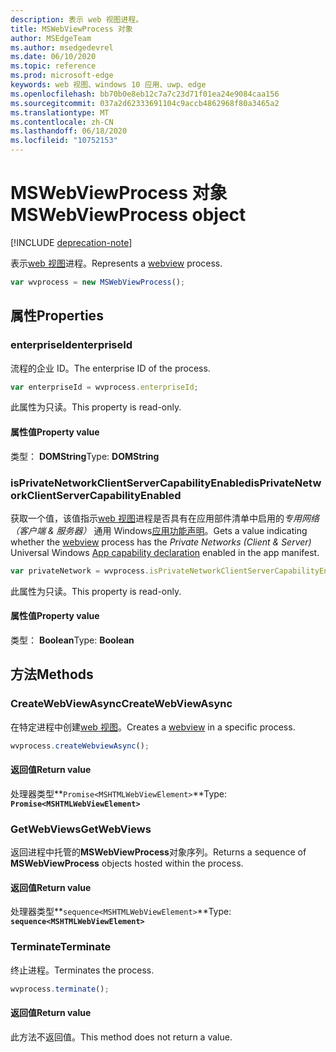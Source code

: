 ```yaml
---
description: 表示 web 视图进程。
title: MSWebViewProcess 对象
author: MSEdgeTeam
ms.author: msedgedevrel
ms.date: 06/10/2020
ms.topic: reference
ms.prod: microsoft-edge
keywords: web 视图、windows 10 应用、uwp、edge
ms.openlocfilehash: bb70b0e8eb12c7a7c23d71f01ea24e9084caa156
ms.sourcegitcommit: 037a2d62333691104c9accb4862968f80a3465a2
ms.translationtype: MT
ms.contentlocale: zh-CN
ms.lasthandoff: 06/18/2020
ms.locfileid: "10752153"
---
```

# <span data-ttu-id="37945-104">MSWebViewProcess 对象</span><span class="sxs-lookup"><span data-stu-id="37945-104">MSWebViewProcess object</span></span>  

[!INCLUDE [deprecation-note](../includes/deprecation-note.md)]  

<span data-ttu-id="37945-105">表示[web 视图](../webview.md)进程。</span><span class="sxs-lookup"><span data-stu-id="37945-105">Represents a [webview](../webview.md) process.</span></span>  

```javascript
var wvprocess = new MSWebViewProcess();
```  

## <span data-ttu-id="37945-106">属性</span><span class="sxs-lookup"><span data-stu-id="37945-106">Properties</span></span>  

### <span data-ttu-id="37945-107">enterpriseId</span><span class="sxs-lookup"><span data-stu-id="37945-107">enterpriseId</span></span>  

<span data-ttu-id="37945-108">流程的企业 ID。</span><span class="sxs-lookup"><span data-stu-id="37945-108">The enterprise ID of the process.</span></span>  

```js
var enterpriseId = wvprocess.enterpriseId;
```  

<span data-ttu-id="37945-109">此属性为只读。</span><span class="sxs-lookup"><span data-stu-id="37945-109">This property is read-only.</span></span>  

#### <span data-ttu-id="37945-110">属性值</span><span class="sxs-lookup"><span data-stu-id="37945-110">Property value</span></span>  

<span data-ttu-id="37945-111">类型： **DOMString**</span><span class="sxs-lookup"><span data-stu-id="37945-111">Type: **DOMString**</span></span>  

### <span data-ttu-id="37945-112">isPrivateNetworkClientServerCapabilityEnabled</span><span class="sxs-lookup"><span data-stu-id="37945-112">isPrivateNetworkClientServerCapabilityEnabled</span></span>  

<span data-ttu-id="37945-113">获取一个值，该值指示[web 视图](../webview.md)进程是否具有在应用部件清单中启用的*专用网络（客户端 & 服务器）* 通用 Windows[应用功能声明](/windows/uwp/packaging/app-capability-declarations)。</span><span class="sxs-lookup"><span data-stu-id="37945-113">Gets a value indicating whether the [webview](../webview.md) process has the *Private Networks (Client & Server)* Universal Windows [App capability declaration](/windows/uwp/packaging/app-capability-declarations) enabled in the app manifest.</span></span>  

```javascript
var privateNetwork = wvprocess.isPrivateNetworkClientServerCapabilityEnabled;
```  

<span data-ttu-id="37945-114">此属性为只读。</span><span class="sxs-lookup"><span data-stu-id="37945-114">This property is read-only.</span></span>  

#### <span data-ttu-id="37945-115">属性值</span><span class="sxs-lookup"><span data-stu-id="37945-115">Property value</span></span>  

<span data-ttu-id="37945-116">类型： **Boolean**</span><span class="sxs-lookup"><span data-stu-id="37945-116">Type: **Boolean**</span></span>  

## <span data-ttu-id="37945-117">方法</span><span class="sxs-lookup"><span data-stu-id="37945-117">Methods</span></span>  

### <span data-ttu-id="37945-118">CreateWebViewAsync</span><span class="sxs-lookup"><span data-stu-id="37945-118">CreateWebViewAsync</span></span>  

<span data-ttu-id="37945-119">在特定进程中创建[web 视图](../webview.md)。</span><span class="sxs-lookup"><span data-stu-id="37945-119">Creates a [webview](../webview.md) in a specific process.</span></span>  

```javascript
wvprocess.createWebviewAsync();
```  

#### <span data-ttu-id="37945-120">返回值</span><span class="sxs-lookup"><span data-stu-id="37945-120">Return value</span></span>  

<span data-ttu-id="37945-121">处理器类型**`Promise<MSHTMLWebViewElement>`**</span><span class="sxs-lookup"><span data-stu-id="37945-121">Type: **`Promise<MSHTMLWebViewElement>`**</span></span>  

### <span data-ttu-id="37945-122">GetWebViews</span><span class="sxs-lookup"><span data-stu-id="37945-122">GetWebViews</span></span>  

<span data-ttu-id="37945-123">返回进程中托管的**MSWebViewProcess**对象序列。</span><span class="sxs-lookup"><span data-stu-id="37945-123">Returns a sequence of **MSWebViewProcess** objects hosted within the process.</span></span>  

#### <span data-ttu-id="37945-124">返回值</span><span class="sxs-lookup"><span data-stu-id="37945-124">Return value</span></span>  

<span data-ttu-id="37945-125">处理器类型**`sequence<MSHTMLWebViewElement>`**</span><span class="sxs-lookup"><span data-stu-id="37945-125">Type: **`sequence<MSHTMLWebViewElement>`**</span></span>  

### <span data-ttu-id="37945-126">Terminate</span><span class="sxs-lookup"><span data-stu-id="37945-126">Terminate</span></span>  

<span data-ttu-id="37945-127">终止进程。</span><span class="sxs-lookup"><span data-stu-id="37945-127">Terminates the process.</span></span>  

```javascript
wvprocess.terminate();
```  

#### <span data-ttu-id="37945-128">返回值</span><span class="sxs-lookup"><span data-stu-id="37945-128">Return value</span></span>  

<span data-ttu-id="37945-129">此方法不返回值。</span><span class="sxs-lookup"><span data-stu-id="37945-129">This method does not return a value.</span></span>  
